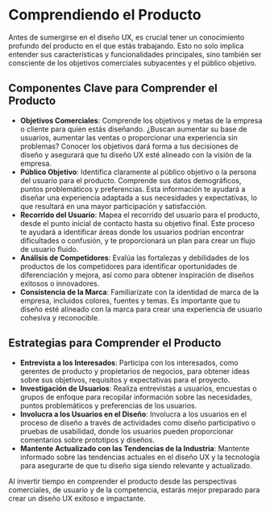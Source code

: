 # Comprendiendo el Producto

Antes de sumergirse en el diseño UX, es crucial tener un conocimiento profundo del producto en el que estás trabajando. Esto no solo implica entender sus características y funcionalidades principales, sino también ser consciente de los objetivos comerciales subyacentes y el público objetivo.

## Componentes Clave para Comprender el Producto

- **Objetivos Comerciales**: Comprende los objetivos y metas de la empresa o cliente para quien estás diseñando. ¿Buscan aumentar su base de usuarios, aumentar las ventas o proporcionar una experiencia sin problemas? Conocer los objetivos dará forma a tus decisiones de diseño y asegurará que tu diseño UX esté alineado con la visión de la empresa.
- **Público Objetivo**: Identifica claramente al público objetivo o la persona del usuario para el producto. Comprende sus datos demográficos, puntos problemáticos y preferencias. Esta información te ayudará a diseñar una experiencia adaptada a sus necesidades y expectativas, lo que resultará en una mayor participación y satisfacción.
- **Recorrido del Usuario**: Mapea el recorrido del usuario para el producto, desde el punto inicial de contacto hasta su objetivo final. Este proceso te ayudará a identificar áreas donde los usuarios podrían encontrar dificultades o confusión, y te proporcionará un plan para crear un flujo de usuario fluido.
- **Análisis de Competidores**: Evalúa las fortalezas y debilidades de los productos de los competidores para identificar oportunidades de diferenciación y mejora, así como para obtener inspiración de diseños exitosos o innovadores.
- **Consistencia de la Marca**: Familiarízate con la identidad de marca de la empresa, incluidos colores, fuentes y temas. Es importante que tu diseño esté alineado con la marca para crear una experiencia de usuario cohesiva y reconocible.

## Estrategias para Comprender el Producto

- **Entrevista a los Interesados**: Participa con los interesados, como gerentes de producto y propietarios de negocios, para obtener ideas sobre sus objetivos, requisitos y expectativas para el proyecto.
- **Investigación de Usuarios**: Realiza entrevistas a usuarios, encuestas o grupos de enfoque para recopilar información sobre las necesidades, puntos problemáticos y preferencias de los usuarios.
- **Involucra a los Usuarios en el Diseño**: Involucra a los usuarios en el proceso de diseño a través de actividades como diseño participativo o pruebas de usabilidad, donde los usuarios pueden proporcionar comentarios sobre prototipos y diseños.
- **Mantente Actualizado con las Tendencias de la Industria**: Mantente informado sobre las tendencias actuales en el diseño UX y la tecnología para asegurarte de que tu diseño siga siendo relevante y actualizado.

Al invertir tiempo en comprender el producto desde las perspectivas comerciales, de usuario y de la competencia, estarás mejor preparado para crear un diseño UX exitoso e impactante.
